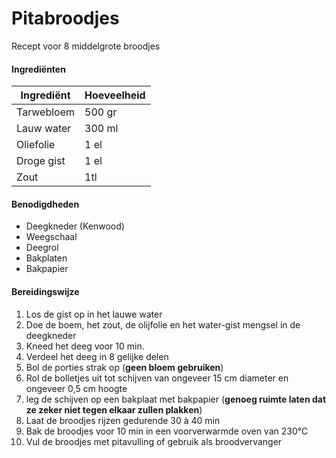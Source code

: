# Pitabroodjes

Recept voor 8 middelgrote broodjes

#### Ingrediënten

| Ingrediënt | Hoeveelheid |
| ---------- | ----------- |
| Tarwebloem | 500 gr      |
| Lauw water | 300 ml      |
| Oliefolie  | 1 el        |
| Droge gist | 1 el        |
| Zout       | 1tl         |

#### Benodigdheden

- Deegkneder (Kenwood)
- Weegschaal
- Deegrol
- Bakplaten
- Bakpapier

#### Bereidingswijze

1. Los de gist op in het lauwe water
2. Doe de boem, het zout, de olijfolie en het water-gist mengsel in de deegkneder
3. Kneed het deeg voor 10 min.
4. Verdeel het deeg in 8 gelijke delen
5. Bol de porties strak op (**geen bloem gebruiken**)
6. Rol de bolletjes uit tot schijven van ongeveer 15 cm diameter en ongeveer 0,5 cm hoogte
7. leg de schijven op een bakplaat met bakpapier (**genoeg ruimte laten dat  ze zeker niet tegen elkaar zullen plakken**)
8. Laat de broodjes rijzen gedurende 30 à 40 min
9. Bak de broodjes voor 10 min in een voorverwarmde oven van 230°C
10. Vul de broodjes met pitavulling of gebruik als broodvervanger
